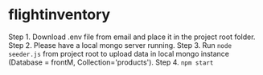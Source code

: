 # flightinventory


Step 1. Download .env file from email and place it in the project root folder.
Step 2. Please have a local mongo server running.
Step 3. Run ```node seeder.js``` from project root to upload data in local mongo instance (Database = frontM, Collection='products').
Step 4. ```npm start```
